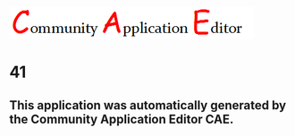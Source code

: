 ![CAE](https://github.com/PhilCAEOrg/application-41/blob/master/img/logo.png)  

41
===================


This application was automatically generated by the Community Application Editor CAE.  
---------------
